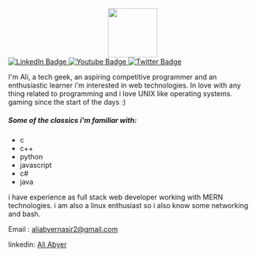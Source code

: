 <div id="header" align="center">
  <img src="https://media.giphy.com/media/M9gbBd9nbDrOTu1Mqx/giphy.gif" width="100"/>
</div>
<div id="badges">
  <a href="your-linkedin-URL">
    <img src="https://img.shields.io/badge/LinkedIn-blue?style=for-the-badge&logo=linkedin&logoColor=white" alt="LinkedIn Badge"/>
  </a>
  <a href="your-youtube-URL">
    <img src="https://img.shields.io/badge/YouTube-red?style=for-the-badge&logo=youtube&logoColor=white" alt="Youtube Badge"/>
  </a>
  <a href="your-twitter-URL">
    <img src="https://img.shields.io/badge/Twitter-blue?style=for-the-badge&logo=twitter&logoColor=white" alt="Twitter Badge"/>
  </a>
</div>
<img src="https://komarev.com/ghpvc/?username=AbyerAli&style=flat-square&color=blue" alt=""/>

I'm Ali, a tech geek, an aspiring competitive programmer and an enthusiastic learner 
i'm interested in web technologies.
In love with any thing related to programming and i love UNIX like operating systems.
gaming since the start of the days :)

##### Some of the classics i'm familiar with:
- c
- c++
- python
- javascript
- c#
- java

i have experience as full stack web developer working with MERN technologies.
i am also a linux enthusiast so i also know some networking and bash.

Email :
aliabyernasir2@gmail.com

linkedin:
[Ali Abyer](https://www.linkedin.com/in/ali-abyer-nasir-05410a202/)

<!---
AbyerAli/AbyerAli is a ✨ special ✨ repository because its `README.md` (this file) appears on your GitHub profile.
You can click the Preview link to take a look at your changes.
--->
